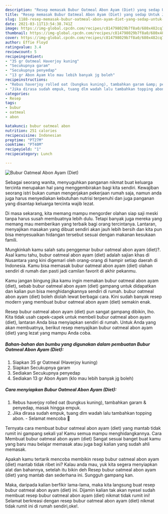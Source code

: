 ```yaml
---
description: "Resep memasak Bubur Oatmeal Abon Ayam (Diet) yang sedap Untuk Jualan"
title: "Resep memasak Bubur Oatmeal Abon Ayam (Diet) yang sedap Untuk Jualan"
slug: 1188-resep-memasak-bubur-oatmeal-abon-ayam-diet-yang-sedap-untuk-jualan
date: 2021-03-11T13:54:38.741Z
image: https://img-global.cpcdn.com/recipes/c814798029b7f8a0/680x482cq70/bubur-oatmeal-abon-ayam-diet-foto-resep-utama.jpg
thumbnail: https://img-global.cpcdn.com/recipes/c814798029b7f8a0/680x482cq70/bubur-oatmeal-abon-ayam-diet-foto-resep-utama.jpg
cover: https://img-global.cpcdn.com/recipes/c814798029b7f8a0/680x482cq70/bubur-oatmeal-abon-ayam-diet-foto-resep-utama.jpg
author: Effie Floyd
ratingvalue: 3.4
reviewcount: 5
recipeingredient:
- "35 gr Oatmeal Haverjoy kuning"
- "Secukupnya garam"
- "Secukupnya penyedap"
- "13 gr Abon Ayam klo mau lebih banyak jg boleh"
recipeinstructions:
- "Rebus haverjoy rolled oat (bungkus kuning), tambahkan garam &amp; penyedap, masak hingga empuk."
- "Jika dirasa sudah empuk, tuang dlm wadah lalu tambahkan topping abon. Selamat mencoba 🥰"
categories:
- Resep
tags:
- bubur
- oatmeal
- abon

katakunci: bubur oatmeal abon 
nutrition: 251 calories
recipecuisine: Indonesian
preptime: "PT27M"
cooktime: "PT40M"
recipeyield: "1"
recipecategory: Lunch

---
```



![Bubur Oatmeal Abon Ayam (Diet)](https://img-global.cpcdn.com/recipes/c814798029b7f8a0/680x482cq70/bubur-oatmeal-abon-ayam-diet-foto-resep-utama.jpg)

Sebagai seorang wanita, menyuguhkan panganan nikmat buat keluarga tercinta merupakan hal yang menggembirakan bagi kita sendiri. Kewajiban seorang istri bukan cuman mengerjakan pekerjaan rumah saja, namun anda juga harus menyediakan kebutuhan nutrisi terpenuhi dan juga panganan yang disantap keluarga tercinta wajib lezat.

Di masa  sekarang, kita memang mampu mengorder olahan siap saji meski tanpa harus susah membuatnya lebih dulu. Tetapi banyak juga mereka yang memang mau memberikan yang terbaik bagi orang tercintanya. Lantaran, menyajikan masakan yang dibuat sendiri akan jauh lebih bersih dan kita pun bisa menyesuaikan hidangan tersebut sesuai dengan makanan kesukaan famili. 



Mungkinkah kamu salah satu penggemar bubur oatmeal abon ayam (diet)?. Asal kamu tahu, bubur oatmeal abon ayam (diet) adalah sajian khas di Nusantara yang kini digemari oleh orang-orang di hampir setiap daerah di Indonesia. Kamu bisa memasak bubur oatmeal abon ayam (diet) olahan sendiri di rumah dan pasti jadi camilan favorit di akhir pekanmu.

Kamu jangan bingung jika kamu ingin memakan bubur oatmeal abon ayam (diet), sebab bubur oatmeal abon ayam (diet) gampang untuk didapatkan dan kalian pun bisa menghidangkannya sendiri di rumah. bubur oatmeal abon ayam (diet) boleh diolah lewat berbagai cara. Kini sudah banyak resep modern yang membuat bubur oatmeal abon ayam (diet) semakin enak.

Resep bubur oatmeal abon ayam (diet) pun sangat gampang dibikin, lho. Kita tidak usah capek-capek untuk membeli bubur oatmeal abon ayam (diet), lantaran Anda bisa menyiapkan sendiri di rumah. Untuk Anda yang akan membuatnya, berikut resep menyajikan bubur oatmeal abon ayam (diet) yang lezat yang mampu Anda coba.

<!--inarticleads1-->

##### Bahan-bahan dan bumbu yang digunakan dalam pembuatan Bubur Oatmeal Abon Ayam (Diet):

1. Siapkan 35 gr Oatmeal (Haverjoy kuning)
1. Siapkan Secukupnya garam
1. Sediakan Secukupnya penyedap
1. Sediakan 13 gr Abon Ayam (klo mau lebih banyak jg boleh)




<!--inarticleads2-->

##### Cara menyiapkan Bubur Oatmeal Abon Ayam (Diet):

1. Rebus haverjoy rolled oat (bungkus kuning), tambahkan garam &amp; penyedap, masak hingga empuk.
1. Jika dirasa sudah empuk, tuang dlm wadah lalu tambahkan topping abon. - Selamat mencoba 🥰




Ternyata cara membuat bubur oatmeal abon ayam (diet) yang mantab tidak rumit ini gampang sekali ya! Kamu semua mampu menghidangkannya. Cara Membuat bubur oatmeal abon ayam (diet) Sangat sesuai banget buat kamu yang baru mau belajar memasak atau juga bagi kalian yang sudah ahli memasak.

Apakah kamu tertarik mencoba membikin resep bubur oatmeal abon ayam (diet) mantab tidak ribet ini? Kalau anda mau, yuk kita segera menyiapkan alat dan bahannya, setelah itu bikin deh Resep bubur oatmeal abon ayam (diet) yang mantab dan sederhana ini. Sungguh gampang kan. 

Maka, daripada kalian berfikir lama-lama, maka kita langsung buat resep bubur oatmeal abon ayam (diet) ini. Dijamin kalian tak akan nyesel sudah membuat resep bubur oatmeal abon ayam (diet) nikmat tidak rumit ini! Selamat berkreasi dengan resep bubur oatmeal abon ayam (diet) nikmat tidak rumit ini di rumah sendiri,oke!.

